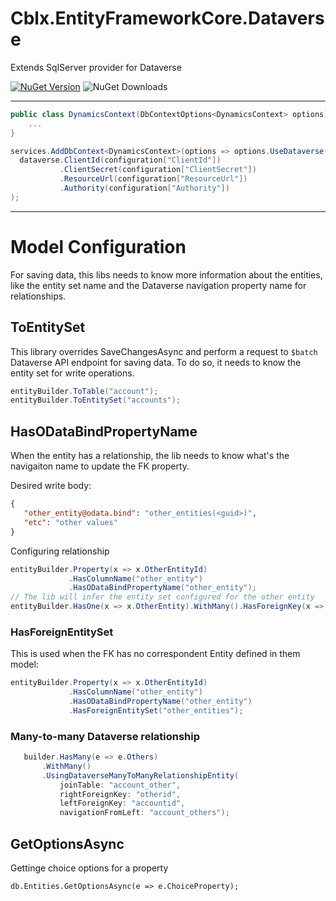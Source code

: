 # Cblx.EntityFrameworkCore.Dataverse
Extends SqlServer provider for Dataverse

[![NuGet Version](https://img.shields.io/nuget/v/Cblx.EntityFrameworkCore.Dataverse)](https://www.nuget.org/packages/Cblx.EntityFrameworkCore.Dataverse)
![NuGet Downloads](https://img.shields.io/nuget/dt/Cblx.EntityFrameworkCore.Dataverse)



---

```csharp
public class DynamicsContext(DbContextOptions<DynamicsContext> options) : DataverseDbContext(options){
    ...
}
```

```csharp
services.AddDbContext<DynamicsContext>(options => options.UseDataverse(dataverse =>
  dataverse.ClientId(configuration["ClientId"])
           .ClientSecret(configuration["ClientSecret"])
           .ResourceUrl(configuration["ResourceUrl"])
           .Authority(configuration["Authority"])
);
```
---
# Model Configuration

For saving data, this libs needs to know more information about the entities, like the entity set name and the Dataverse navigation property name for relationships.

## ToEntitySet

This library overrides SaveChangesAsync and perform a request to `$batch` Dataverse API endpoint for saving data.
To do so, it needs to know the entity set for write operations.

```csharp
entityBuilder.ToTable("account");
entityBuilder.ToEntitySet("accounts");
```

## HasODataBindPropertyName

When the entity has a relationship, the lib needs to know what's the navigaiton name to update the FK property.

Desired write body:

```json
{
   "other_entity@odata.bind": "other_entities(<guid>)",
   "etc": "other values"
}
```
Configuring relationship
```csharp
entityBuilder.Property(x => x.OtherEntityId)
             .HasColumnName("other_entity")
             .HasODataBindPropertyName("other_entity");
// The lib will infer the entity set configured for the other entity
entityBuilder.HasOne(x => x.OtherEntity).WithMany().HasForeignKey(x => x.OtherEntityId);
```
### HasForeignEntitySet
This is used when the FK has no correspondent Entity defined in them model:
```csharp
entityBuilder.Property(x => x.OtherEntityId)
             .HasColumnName("other_entity")
             .HasODataBindPropertyName("other_entity")
             .HasForeignEntitySet("other_entities");
```

### Many-to-many Dataverse relationship

```csharp
   builder.HasMany(e => e.Others)
       .WithMany()
       .UsingDataverseManyToManyRelationshipEntity(
           joinTable: "account_other", 
           rightForeignKey: "otherid", 
           leftForeignKey: "accountid", 
           navigationFromLeft: "account_others");
```

## GetOptionsAsync

Gettinge choice options for a property

```
db.Entities.GetOptionsAsync(e => e.ChoiceProperty);
```
